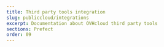 ```yaml
---
title: Third party tools integration
slug: publiccloud/integrations
excerpt: Documentation about OVHcloud third party tools
sections: Prefect
order: 09
---
```

